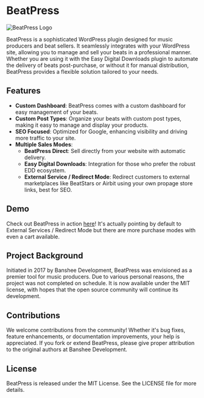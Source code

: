 # BeatPress

![BeatPress Logo](https://github.com/BansheeDevelopment/BeatPress/blob/main/beatpress_logo.png)

BeatPress is a sophisticated WordPress plugin designed for music producers and beat sellers. It seamlessly integrates with your WordPress site, allowing you to manage and sell your beats in a professional manner. Whether you are using it with the Easy Digital Downloads plugin to automate the delivery of beats post-purchase, or without it for manual distribution, BeatPress provides a flexible solution tailored to your needs.

## Features

- **Custom Dashboard**: BeatPress comes with a custom dashboard for easy management of your beats.
- **Custom Post Types**: Organize your beats with custom post types, making it easy to manage and display your products.
- **SEO Focused**: Optimized for Google, enhancing visibility and driving more traffic to your site.
- **Multiple Sales Modes**:
  - **BeatPress Direct**: Sell directly from your website with automatic delivery.
  - **Easy Digital Downloads**: Integration for those who prefer the robust EDD ecosystem.
  - **External Service / Redirect Mode**: Redirect customers to external marketplaces like BeatStars or Airbit using your own propage store links, best for SEO.

## Demo

Check out BeatPress in action [here](https://web.surcebeats.com)!
It's actually pointing by default to External Services / Redirect Mode but there are more purchase modes with even a cart available.

## Project Background

Initiated in 2017 by Banshee Development, BeatPress was envisioned as a premier tool for music producers. Due to various personal reasons, the project was not completed on schedule. It is now available under the MIT license, with hopes that the open source community will continue its development.

## Contributions

We welcome contributions from the community! Whether it's bug fixes, feature enhancements, or documentation improvements, your help is appreciated. If you fork or extend BeatPress, please give proper attribution to the original authors at Banshee Development.

## License

BeatPress is released under the MIT License. See the LICENSE file for more details.
